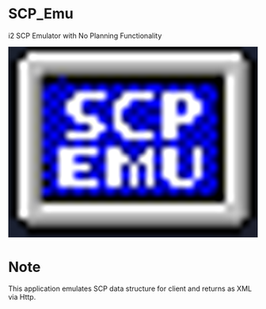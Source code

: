 # SCP_Emu
i2 SCP Emulator with No Planning Functionality 

<img src="scp_emu.png">

# Note
This application emulates SCP data structure for client and returns as XML via Http.
